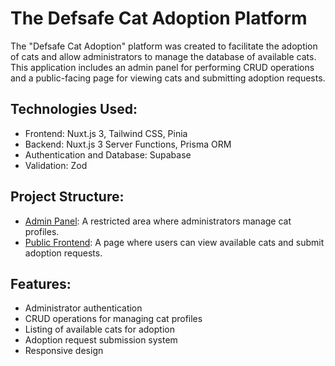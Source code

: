 # The Defsafe Cat Adoption Platform

The "Defsafe Cat Adoption" platform was created to facilitate the adoption of cats and allow administrators to manage the database of available cats. This application includes an admin panel for performing CRUD operations and a public-facing page for viewing cats and submitting adoption requests.

## Technologies Used:

- Frontend: Nuxt.js 3, Tailwind CSS, Pinia
- Backend: Nuxt.js 3 Server Functions, Prisma ORM
- Authentication and Database: Supabase
- Validation: Zod

## Project Structure:

- [Admin Panel](./Cat-Adoption-Admin/): A restricted area where administrators manage cat profiles.
- [Public Frontend](./Cat-Adoption-Public/): A page where users can view available cats and submit adoption requests.

## Features:

- Administrator authentication
- CRUD operations for managing cat profiles
- Listing of available cats for adoption
- Adoption request submission system
- Responsive design
